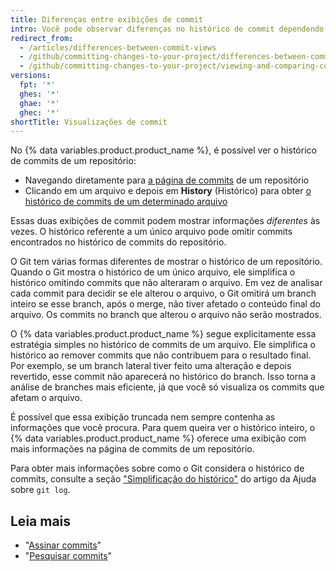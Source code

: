 ```yaml
---
title: Diferenças entre exibições de commit
intro: Você pode observar diferenças no histórico de commit dependendo do método de visualização escolhido.
redirect_from:
  - /articles/differences-between-commit-views
  - /github/committing-changes-to-your-project/differences-between-commit-views
  - /github/committing-changes-to-your-project/viewing-and-comparing-commits/differences-between-commit-views
versions:
  fpt: '*'
  ghes: '*'
  ghae: '*'
  ghec: '*'
shortTitle: Visualizações de commit
---
```


No {% data variables.product.product_name %}, é possível ver o histórico de commits de um repositório:

- Navegando diretamente para [a página de commits](https://github.com/mozilla/rust/commits/master) de um repositório
- Clicando em um arquivo e depois em **History** (Histórico) para obter [o histórico de commits de um determinado arquivo](https://github.com/mozilla/rust/commits/master/README.md)

Essas duas exibições de commit podem mostrar informações _diferentes_ às vezes. O histórico referente a um único arquivo pode omitir commits encontrados no histórico de commits do repositório.

O Git tem várias formas diferentes de mostrar o histórico de um repositório. Quando o Git mostra o histórico de um único arquivo, ele simplifica o histórico omitindo commits que não alteraram o arquivo. Em vez de analisar cada commit para decidir se ele alterou o arquivo, o Git omitirá um branch inteiro se esse branch, após o merge, não tiver afetado o conteúdo final do arquivo. Os commits no branch que alterou o arquivo não serão mostrados.

O {% data variables.product.product_name %} segue explicitamente essa estratégia simples no histórico de commits de um arquivo. Ele simplifica o histórico ao remover commits que não contribuem para o resultado final. Por exemplo, se um branch lateral tiver feito uma alteração e depois revertido, esse commit não aparecerá no histórico do branch. Isso torna a análise de branches mais eficiente, já que você só visualiza os commits que afetam o arquivo.

É possível que essa exibição truncada nem sempre contenha as informações que você procura. Para quem queira ver o histórico inteiro, o {% data variables.product.product_name %} oferece uma exibição com mais informações na página de commits de um repositório.

Para obter mais informações sobre como o Git considera o histórico de commits, consulte a seção ["Simplificação do histórico"](https://git-scm.com/docs/git-log#_history_simplification) do artigo da Ajuda sobre `git log`.

## Leia mais

- "[Assinar commits](/articles/signing-commits)"
- "[Pesquisar commits](/search-github/searching-on-github/searching-commits)"

